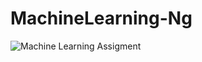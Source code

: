 # MachineLearning-Ng
![Machine Learning Assigment](https://www.coursera.org/learn/machine-learning/home/welcome)
